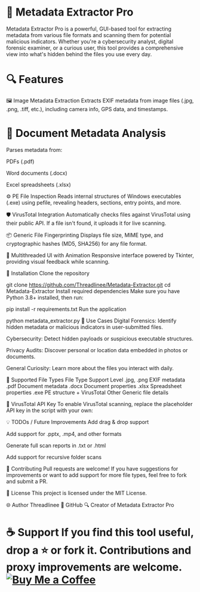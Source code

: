 # 📂 Metadata Extractor Pro
Metadata Extractor Pro is a powerful, GUI-based tool for extracting metadata from various file formats and scanning them for potential malicious indicators. Whether you're a cybersecurity analyst, digital forensic examiner, or a curious user, this tool provides a comprehensive view into what's hidden behind the files you use every day.

# 🔍 Features
🖼 Image Metadata Extraction
Extracts EXIF metadata from image files (.jpg, .png, .tiff, etc.), including camera info, GPS data, and timestamps.

# 📄 Document Metadata Analysis
Parses metadata from:

PDFs (.pdf)

Word documents (.docx)

Excel spreadsheets (.xlsx)

⚙️ PE File Inspection
Reads internal structures of Windows executables (.exe) using pefile, revealing headers, sections, entry points, and more.

🛡 VirusTotal Integration
Automatically checks files against VirusTotal using their public API. If a file isn't found, it uploads it for live scanning.

📦 Generic File Fingerprinting
Displays file size, MIME type, and cryptographic hashes (MD5, SHA256) for any file format.

🧵 Multithreaded UI with Animation
Responsive interface powered by Tkinter, providing visual feedback while scanning.

🚀 Installation
Clone the repository

git clone https://github.com/Threadlinee/Metadata-Extractor.git
cd Metadata-Extractor
Install required dependencies
Make sure you have Python 3.8+ installed, then run:

pip install -r requirements.txt
Run the application

python metadata_extractor.py
🧠 Use Cases
Digital Forensics: Identify hidden metadata or malicious indicators in user-submitted files.

Cybersecurity: Detect hidden payloads or suspicious executable structures.

Privacy Audits: Discover personal or location data embedded in photos or documents.

General Curiosity: Learn more about the files you interact with daily.

📎 Supported File Types
File Type	Support Level
.jpg, .png	EXIF metadata
.pdf	Document metadata
.docx	Document properties
.xlsx	Spreadsheet properties
.exe	PE structure + VirusTotal
Other	Generic file details

🔐 VirusTotal API Key
To enable VirusTotal scanning, replace the placeholder API key in the script with your own:

💡 TODOs / Future Improvements
Add drag & drop support

Add support for .pptx, .mp4, and other formats

Generate full scan reports in .txt or .html

Add support for recursive folder scans

🤝 Contributing
Pull requests are welcome! If you have suggestions for improvements or want to add support for more file types, feel free to fork and submit a PR.

📄 License
This project is licensed under the MIT License.

🌐 Author
Threadlinee
🔗 GitHub
🔍 Creator of Metadata Extractor Pro

# ☕ Support If you find this tool useful, drop a ⭐ or fork it. Contributions and proxy improvements are welcome. [![Buy Me a Coffee](https://ko-fi.com/img/githubbutton_sm.svg)](https://ko-fi.com/G2G114SBVV)

